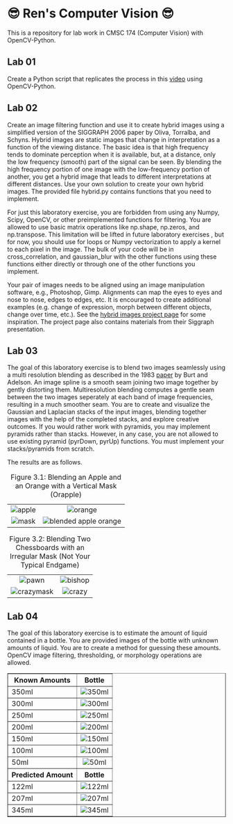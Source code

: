 # 😎 Ren's Computer Vision 😎

This is a repository for lab work in CMSC 174 (Computer Vision) with OpenCV-Python.

##  Lab 01

Create a Python script that replicates the process in this [video](https://fb.watch/pWLNqOIQPE/) using OpenCV-Python.

##  Lab 02

Create an image filtering function and use it to create hybrid images using a simplified version of the SIGGRAPH 2006 paper by Oliva, Torralba, and Schyns. Hybrid images are static images that change in interpretation as a function of the viewing distance. The basic idea is that high frequency tends to dominate perception when it is available, but, at a distance, only the low frequency (smooth) part of the signal can be seen. By blending the high frequency portion of one image with the low-frequency portion of another, you get a hybrid image that leads to different interpretations at different distances. Use your own solution to create your own hybrid images. The provided file hybrid.py contains functions that you need to implement.

For just this laboratory exercise, you are forbidden from using any Numpy, Scipy, OpenCV, or other preimplemented functions for filtering. You are allowed to use basic matrix operations like np.shape, np.zeros, and np.transpose. This limitation will be lifted in future laboratory exercises , but for now, you should use for loops or Numpy vectorization to apply a kernel to each pixel in the image. The bulk of your code will be in cross_correlation, and gaussian_blur with the other functions using these functions either directly or through one of the other functions you implement.

Your pair of images needs to be aligned using an image manipulation software, e.g., Photoshop, Gimp.  Alignments can map the eyes to eyes and nose to nose, edges to edges, etc. It is encouraged to create additional examples (e.g. change of expression, morph between different objects, change over time, etc.). See the [hybrid images project page](http://olivalab.mit.edu/hybrid_gallery/gallery.html) for some inspiration. The project page also contains materials from their Siggraph presentation.

##  Lab 03

The goal of this laboratory exercise is to blend two images seamlessly using a multi resolution blending as described in the 1983 [paper](https://persci.mit.edu/pub_pdfs/spline83.pdf) by Burt and Adelson. An image spline is a smooth seam joining two image together by gently distorting them. Multiresolution blending computes a gentle seam between the two images seperately at each band of image frequencies, resulting in a much smoother seam. You are to create and visualize the Gaussian and Laplacian stacks of the input images, blending together images with the help of the completed stacks, and explore creative outcomes. If you would rather work with pyramids, you may implement pyramids rather than stacks. However, in any case, you are not allowed to use existing pyramid (pyrDown, pyrUp) functions. You must implement your stacks/pyramids from scratch.

The results are as follows.

<table>
  <tr>
    <td align="center"><img src="https://github.com/WhiteLicorice/Ren-s-Computer-Vision/assets/96515086/81cb1413-c3d0-4bed-a5fd-3dbb56db40dc" alt="apple"></td>
    <td align="center"><img src="https://github.com/WhiteLicorice/Ren-s-Computer-Vision/assets/96515086/99daf091-a219-4f17-b9f2-b6f4227f004e" alt="orange"></td>
  </tr>
  <tr>
    <td align="center"><img src="https://github.com/WhiteLicorice/Ren-s-Computer-Vision/assets/96515086/b77c6dd2-6c22-425d-a52b-016d5db6262b" alt="mask"></td>
    <td align="center"><img src="https://github.com/WhiteLicorice/Ren-s-Computer-Vision/assets/96515086/1de1860f-8191-4009-8983-05c6e4238fc2" alt="blended apple orange"></td>
  </tr>
  <caption>Figure 3.1: Blending an Apple and an Orange with a Vertical Mask (Orapple)</caption>
</table>

<table>
  <tr>
    <td align="center"><img src="https://github.com/WhiteLicorice/Ren-s-Computer-Vision/assets/96515086/5324e65a-a370-4998-80e4-bbfd7e5b98e1" alt="pawn"></td>
    <td align="center"><img src="https://github.com/WhiteLicorice/Ren-s-Computer-Vision/assets/96515086/3b7405b6-b492-46ad-b0c4-875adcec6ed2" alt="bishop"></td>
  </tr>
  <tr>
    <td align="center"><img src="https://github.com/WhiteLicorice/Ren-s-Computer-Vision/assets/96515086/1339c0ed-5456-4b3c-a846-d62ac6461588" alt="crazymask"></td>
    <td align="center"><img src="https://github.com/WhiteLicorice/Ren-s-Computer-Vision/assets/96515086/3fbb9406-bac8-449a-9d0a-2dc89146426e" alt="crazy"></td>
  </tr>
  <caption>Figure 3.2: Blending Two Chessboards with an Irregular Mask (Not Your Typical Endgame)</caption>
</table>

##  Lab 04

The goal of this laboratory exercise is to estimate the amount of liquid contained in a bottle. You are provided images of the bottle with unknown amounts of liquid. You are to create a method for guessing these amounts. OpenCV image filtering, thresholding, or morphology operations are allowed.

<table border="1">
  <tr>
    <th>Known Amounts</th>
    <th>Bottle</th>
  </tr>
  <tr>
    <td>350ml</td>
    <td align="center"><img src="https://github.com/WhiteLicorice/Ren-s-Computer-Vision/assets/96515086/40dedec7-e7ea-4a68-9874-73c4c5f55971" alt="350ml"></td>
  </tr>
  <tr>
    <td>300ml</td>
    <td align="center"><img src="https://github.com/WhiteLicorice/Ren-s-Computer-Vision/assets/96515086/748efc69-6b4d-4bd0-b789-abd15cc3bc4c" alt="300ml"></td>
  </tr>
  <tr>
    <td>250ml</td>
    <td align="center"><img src="https://github.com/WhiteLicorice/Ren-s-Computer-Vision/assets/96515086/838fed9b-27af-4345-b8ce-3535036089df" alt="250ml"></td>
  </tr>
  <tr>
    <td>200ml</td>
    <td align="center"><img src="https://github.com/WhiteLicorice/Ren-s-Computer-Vision/assets/96515086/f0a9e8e5-78b0-49a0-ac5b-9cf2a027dbb5" alt="200ml"></td>
  </tr>
  <tr>
    <td>150ml</td>
    <td align="center"><img src="https://github.com/WhiteLicorice/Ren-s-Computer-Vision/assets/96515086/eb66141e-0ba7-42f3-be7b-7319c2ce81c3" alt="150ml"></td>
  </tr>
  <tr>
    <td>100ml</td>
    <td align="center"><img src="https://github.com/WhiteLicorice/Ren-s-Computer-Vision/assets/96515086/8d794511-caa8-4a85-88de-75bfb33ed546" alt="100ml"></td>
  </tr>
  <tr>
    <td>50ml</td>
    <td align="center"><img src="https://github.com/WhiteLicorice/Ren-s-Computer-Vision/assets/96515086/b110fd6d-0dd6-45c2-b971-5cec287a31a5" alt="50ml"></td>
  </tr>
  <tr>
    <th>Predicted Amount</th>
    <th>Bottle</th>
  </tr>
  <tr>
    <td>122ml</td>
    <td align="center"><img src="https://github.com/WhiteLicorice/Ren-s-Computer-Vision/assets/96515086/ec4313fb-e587-4afc-9850-63cd601fe019" alt="122ml"></td>
  </tr>
  <tr>
    <td>207ml</td>
    <td align="center"><img src="https://github.com/WhiteLicorice/Ren-s-Computer-Vision/assets/96515086/89b96486-30ec-42fa-8b9b-2e5a1ed270a2" alt="207ml"></td>
  </tr>
  <tr>
    <td>345ml</td>
    <td align="center"><img src="https://github.com/WhiteLicorice/Ren-s-Computer-Vision/assets/96515086/65d15a2d-04a7-4442-9c2e-ec53e5c2b8ef" alt="345ml"></td>
  </tr>
</table>



